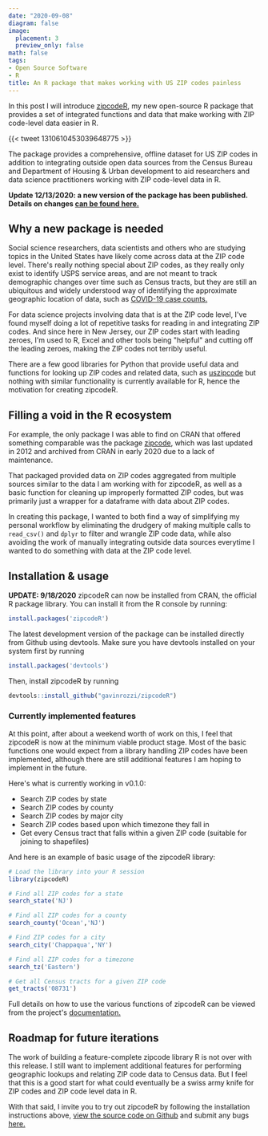 ```yaml
---
date: "2020-09-08"
diagram: false
image:
  placement: 3
  preview_only: false
math: false
tags:
- Open Source Software
- R
title: An R package that makes working with US ZIP codes painless
---
```



In this post I will introduce [zipcodeR](https://gavinrozzi.github.io/zipcodeR/), my new open-source R package that provides a set of integrated functions and data that make working with ZIP code-level data easier in R.

{{< tweet 1310610453039648775 >}}

The package provides a comprehensive, offline dataset for US ZIP codes in addition to integrating outside open data sources from the Census Bureau and Department of Housing & Urban development to aid researchers and data science practitioners working with ZIP code-level data in R.

**Update 12/13/2020: a new version of the package has been published. Details on changes [can be found here.](/post/zipcoder-update1/)**

## Why a new package is needed

Social science researchers, data scientists and others who are studying topics in the United States have likely come across data at the ZIP code level. There's really nothing special about ZIP codes, as they really only exist to identify USPS service areas, and are not meant to track demographic changes over time such as Census tracts, but they are still an ubiquitous and widely understood way of identifying the approximate geographic location of data, such as [COVID-19 case counts.](https://github.com/nychealth/coronavirus-data/blob/master/tests-by-zcta.csv)

For data science projects involving data that is at the ZIP code level, I've found myself doing a lot of repetitive tasks for reading in and integrating ZIP codes. And since here in New Jersey, our ZIP codes start with leading zeroes, I'm used to R, Excel and other tools being "helpful" and cutting off the leading zeroes, making the ZIP codes not terribly useful.

There are a few good libraries for Python that provide useful data and functions for looking up ZIP codes and related data, such as [uszipcode](https://pypi.org/project/uszipcode/) but nothing with similar functionality is currently available for R, hence the motivation for creating zipcodeR.

## Filling a void in the R ecosystem
For example, the only package I was able to find on CRAN that offered something comparable was the package [zipcode](https://cran.r-project.org/web/packages/zipcode/index.html), which was last updated in 2012 and archived from CRAN in early 2020 due to a lack of maintenance.

That packaged provided data on ZIP codes aggregated from multiple sources similar to the data I am working with for zipcodeR, as well as a basic function for cleaning up improperly formatted ZIP codes, but was primarily just a wrapper for a dataframe with data about ZIP codes.

In creating this package, I wanted to both find a way of simplifying my personal workflow by eliminating the drudgery of making multiple calls to ```read_csv()``` and ```dplyr``` to filter and wrangle ZIP code data, while also avoiding the work of manually integrating outside data sources everytime I wanted to do something with data at the ZIP code level.

## Installation & usage

**UPDATE: 9/18/2020** zipcodeR can now be installed from CRAN, the official R package library. You can install it from the R console by running:
```r
install.packages('zipcodeR')
```
The latest development version of the package can be installed directly from Github using devtools. Make sure you have devtools installed on your system first by running 
```r  
install.packages('devtools')
```
Then, install zipcodeR by running
```r
devtools::install_github("gavinrozzi/zipcodeR")
```

### Currently implemented features
At this point, after about a weekend worth of work on this, I feel that zipcodeR is now at the minimum viable product stage. Most of the basic functions one would expect from a library handling ZIP codes have been implemented, although there are still additional features I am hoping to implement in the future.

Here's what is currently working in v0.1.0:

- Search ZIP codes by state
- Search ZIP codes by county
- Search ZIP codes by major city
- Search ZIP codes based upon which timezone they fall in
- Get every Census tract that falls within a given ZIP code (suitable for joining to shapefiles)

And here is an example of basic usage of the zipcodeR library:

```r
# Load the library into your R session
library(zipcodeR)

# Find all ZIP codes for a state
search_state('NJ')

# Find all ZIP codes for a county
search_county('Ocean','NJ')

# Find ZIP codes for a city
search_city('Chappaqua','NY')

# Find all ZIP codes for a timezone
search_tz('Eastern')

# Get all Census tracts for a given ZIP code
get_tracts('08731')
```

Full details on how to use the various functions of zipcodeR can be viewed from the project's [documentation.](https://gavinrozzi.github.io/zipcodeR/)

## Roadmap for future iterations
The work of building a feature-complete zipcode library R is not over with this release. I still want to implement additional features for performing geographic lookups and relating ZIP code data to Census data. But I feel that this is a good start for what could eventually be a swiss army knife for ZIP codes and ZIP code level data in R.

With that said, I invite you to try out zipcodeR by following the installation instructions above, [view the source code on Github](https://github.com/gavinrozzi/zipcodeR/) and submit any bugs [here.](https://github.com/gavinrozzi/zipcodeR/issues)

